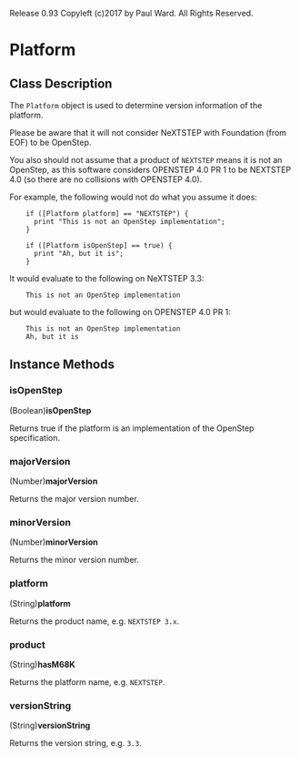 Release 0.93  Copyleft (c)2017 by Paul Ward.  All Rights Reserved.

# Platform
## Class Description
The `Platform` object is used to determine version information of the platform.

Please be aware that it will not consider NeXTSTEP with Foundation (from EOF) to
be OpenStep.

You also should not assume that a product of `NEXTSTEP` means it is not an
OpenStep, as this software considers OPENSTEP 4.0 PR 1 to be NEXTSTEP 4.0 (so
there are no collisions with OPENSTEP 4.0).

For example, the following would not do what you assume it does:
```objc
	if ([Platform platform] == "NEXTSTEP") {
	  print "This is not an OpenStep implementation";
	}

	if ([Platform isOpenStep] == true) {
	  print "Ah, but it is";
	}
```
It would evaluate to the following on NeXTSTEP 3.3:
```
	This is not an OpenStep implementation
```
but would evaluate to the following on OPENSTEP 4.0 PR 1:
```
	This is not an OpenStep implementation
	Ah, but it is
```

## Instance Methods
### isOpenStep
(Boolean)**isOpenStep**

Returns true if the platform is an implementation of the OpenStep specification.

### majorVersion
(Number)**majorVersion**

Returns the major version number.

### minorVersion
(Number)**minorVersion**

Returns the minor version number.

### platform
(String)**platform**

Returns the product name, e.g. `NEXTSTEP 3.x`.

### product
(String)**hasM68K**

Returns the platform name, e.g. `NEXTSTEP`.

### versionString
(String)**versionString**

Returns the version string, e.g. `3.3`.
